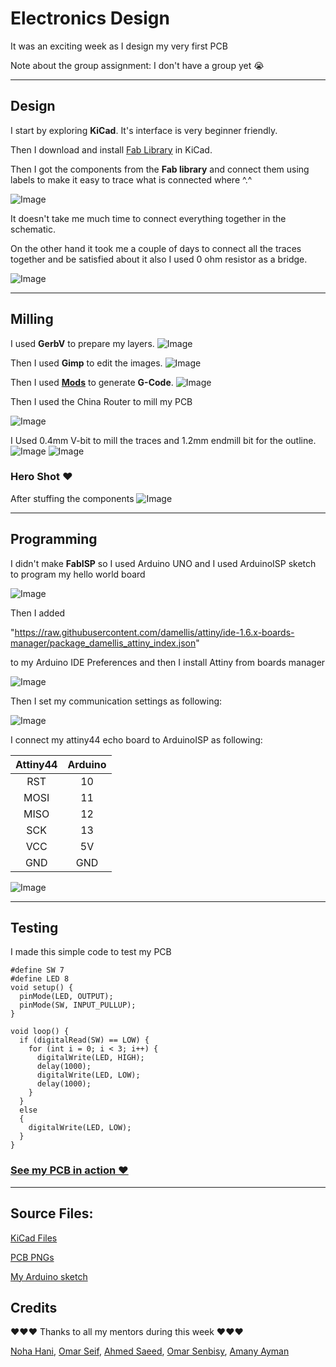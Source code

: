 # Electronics Design

It was an exciting week as I design my very first PCB

Note about the group assignment:
I don't have a group yet 😭
___

## Design 
I start by exploring **KiCad**. It's interface is very beginner friendly.

Then I download and install [Fab Library](https://gitlab.fabcloud.org/pub/libraries/electronics/kicad) in KiCad.

Then I got the components from the **Fab library** and connect them using labels to make it easy to trace what is connected where ^.^

![Image](./Images/schematic.png)

It doesn't take me much time to connect everything together in the schematic. 

On the other hand it took me a couple of days to connect all the traces together and be satisfied about it also I used 0 ohm resistor as a bridge.

![Image](./Images/PCB.png)
___

## Milling
 
I used **GerbV** to prepare my layers.
![Image](./Images/GerbV.png)

Then I used **Gimp** to edit the images.
![Image](./Images/GIMP.png)

Then I used **[Mods](https://mods.cba.mit.edu/)** to generate **G-Code**.
![Image](./Images/Mods.png)

Then I used the China Router to mill my PCB 

![Image](./Images/china.png)

I Used 0.4mm V-bit to mill the traces and 1.2mm endmill bit for the outline.
![Image](./Images/PCB1.jpg)
![Image](./Images/PCB2.jpg)
### Hero Shot ♥
After stuffing the components
![Image](./Images/HelloPCB.jpg)
___

## Programming

I didn't make **FabISP** so I used Arduino UNO and I used ArduinoISP sketch to program my hello world board 

![Image](./Images/ArduinoISP.png)

Then I added 

"https://raw.githubusercontent.com/damellis/attiny/ide-1.6.x-boards-manager/package_damellis_attiny_index.json"

to my Arduino IDE Preferences and then I install Attiny from boards manager 

![Image](./Images/Attiny.png)


Then I set my communication settings as following:

![Image](./Images/Attiny44.png)

I connect my attiny44 echo board to ArduinoISP as following:

| **Attiny44** | **Arduino** |
|:----------:|:-----------:|
|     RST    |      10     |
|    MOSI    |      11     |
|    MISO    |      12     |
|     SCK    |      13     |
|     VCC    |      5V     |
|     GND    |     GND     |

![Image](./Images/Arduinoasisp.jpg)

___
## Testing

I made this simple code to test my PCB

```
#define SW 7
#define LED 8
void setup() {
  pinMode(LED, OUTPUT);
  pinMode(SW, INPUT_PULLUP);
}

void loop() {
  if (digitalRead(SW) == LOW) {
    for (int i = 0; i < 3; i++) {
      digitalWrite(LED, HIGH);
      delay(1000);
      digitalWrite(LED, LOW);
      delay(1000);
    }
  } 
  else
  {
    digitalWrite(LED, LOW);
  }
}

```



### [See my PCB in action ♥](https://drive.google.com/file/d/1DeAW-FRbbrvwv4K2zhL2bPeFGNB1G2QT/view?usp=sharing) 


___


## Source Files:


[KiCad Files](./Files/HelloWorld-KiCad.zip)

[PCB PNGs](./Files/PNGs.zip)

[My Arduino sketch](./Files/Blink_attiny44.ino)


## Credits
♥♥♥ Thanks to all my mentors during this week ♥♥♥

[Noha Hani](https://fabacademy.org/2021/labs/egypt/students/noha-hani), 
[Omar Seif](https://fabacademy.org/2022/labs/egypt/students/omar-seif/), 
[Ahmed Saeed](https://fabacademy.org/2020/labs/egypt/students/ahmad-saeed/),
[Omar Senbisy](https://fabacademy.org/2022/labs/egypt/students/omar-abdulhameed/), 
[Amany Ayman](https://fabacademy.org/2022/labs/egypt/students/amany-ayman/)


